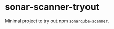 # sonar-scanner-tryout

Minimal project to try out npm [`sonarqube-scanner`](https://github.com/SonarSource/sonar-scanner-npm).
